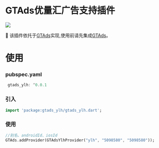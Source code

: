 # GTAds优量汇广告支持插件
<p>
<a href="https://pub.flutter-io.cn/packages/gtads"><img src=https://img.shields.io/badge/gtads_ylh-v0.0.1-success></a>
</p>

📢 该插件依托于[GTAds](https://github.com/gstory0404/GTAds)实现,使用前请先集成[GTAds](https://github.com/gstory0404/GTAds)。

# 使用

### pubspec.yaml
```dart
 gtads_ylh: ^0.0.1
```

### 引入
```dart
import 'package:gtads_ylh/gtads_ylh.dart';
```

### 使用
```dart
//别名、androidId、iosId
GTAds.addProvider(GTAdsYlhProvider("ylh", "5098580", "5098580"));
```
